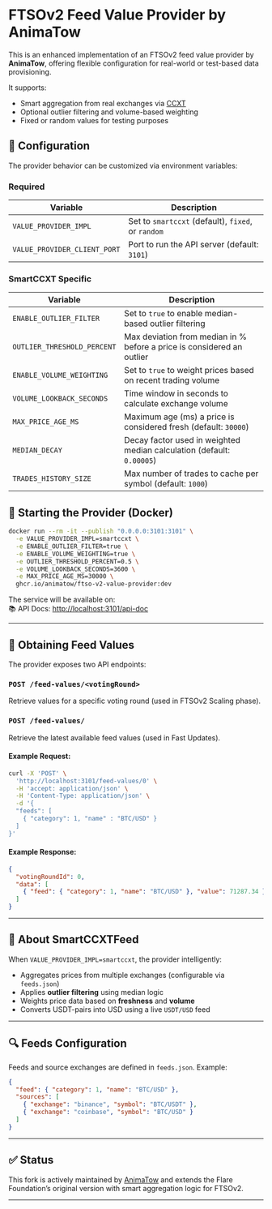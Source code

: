 # FTSOv2 Feed Value Provider by AnimaTow

This is an enhanced implementation of an FTSOv2 feed value provider by **AnimaTow**, offering flexible configuration for real-world or test-based data provisioning.

It supports:
- Smart aggregation from real exchanges via [CCXT](https://ccxt.readthedocs.io/)
- Optional outlier filtering and volume-based weighting
- Fixed or random values for testing purposes

## 🔧 Configuration

The provider behavior can be customized via environment variables:

### Required

| Variable               | Description                                                         |
|------------------------|---------------------------------------------------------------------|
| `VALUE_PROVIDER_IMPL`  | Set to `smartccxt` (default), `fixed`, or `random`                  |
| `VALUE_PROVIDER_CLIENT_PORT` | Port to run the API server (default: `3101`)                   |

### SmartCCXT Specific

| Variable                      | Description                                                                 |
|-------------------------------|-----------------------------------------------------------------------------|
| `ENABLE_OUTLIER_FILTER`       | Set to `true` to enable median-based outlier filtering                     |
| `OUTLIER_THRESHOLD_PERCENT`   | Max deviation from median in % before a price is considered an outlier     |
| `ENABLE_VOLUME_WEIGHTING`     | Set to `true` to weight prices based on recent trading volume              |
| `VOLUME_LOOKBACK_SECONDS`     | Time window in seconds to calculate exchange volume                        |
| `MAX_PRICE_AGE_MS`            | Maximum age (ms) a price is considered fresh (default: `30000`)            |
| `MEDIAN_DECAY`                | Decay factor used in weighted median calculation (default: `0.00005`)      |
| `TRADES_HISTORY_SIZE`         | Max number of trades to cache per symbol (default: `1000`)                 |

## 🚀 Starting the Provider (Docker)

```bash
docker run --rm -it --publish "0.0.0.0:3101:3101" \
  -e VALUE_PROVIDER_IMPL=smartccxt \
  -e ENABLE_OUTLIER_FILTER=true \
  -e ENABLE_VOLUME_WEIGHTING=true \
  -e OUTLIER_THRESHOLD_PERCENT=0.5 \
  -e VOLUME_LOOKBACK_SECONDS=3600 \
  -e MAX_PRICE_AGE_MS=30000 \
  ghcr.io/animatow/ftso-v2-value-provider:dev
```

The service will be available on:  
📚 API Docs: [http://localhost:3101/api-doc](http://localhost:3101/api-doc)

---

## 📡 Obtaining Feed Values

The provider exposes two API endpoints:

### `POST /feed-values/<votingRound>`

Retrieve values for a specific voting round (used in FTSOv2 Scaling phase).

### `POST /feed-values/`

Retrieve the latest available feed values (used in Fast Updates).

#### Example Request:

```bash
curl -X 'POST' \
  'http://localhost:3101/feed-values/0' \
  -H 'accept: application/json' \
  -H 'Content-Type: application/json' \
  -d '{
  "feeds": [
    { "category": 1, "name" : "BTC/USD" }
  ]
}'
```

#### Example Response:

```json
{
  "votingRoundId": 0,
  "data": [
    { "feed": { "category": 1, "name": "BTC/USD" }, "value": 71287.34 }
  ]
}
```

---

## 🧠 About SmartCCXTFeed

When `VALUE_PROVIDER_IMPL=smartccxt`, the provider intelligently:

- Aggregates prices from multiple exchanges (configurable via `feeds.json`)
- Applies **outlier filtering** using median logic
- Weights price data based on **freshness** and **volume**
- Converts USDT-pairs into USD using a live `USDT/USD` feed

---

## 🔍 Feeds Configuration

Feeds and source exchanges are defined in `feeds.json`. Example:

```json
{
  "feed": { "category": 1, "name": "BTC/USD" },
  "sources": [
    { "exchange": "binance", "symbol": "BTC/USDT" },
    { "exchange": "coinbase", "symbol": "BTC/USD" }
  ]
}
```

---

## ✅ Status

This fork is actively maintained by [AnimaTow](https://github.com/AnimaTow) and extends the Flare Foundation’s original version with smart aggregation logic for FTSOv2.

---
